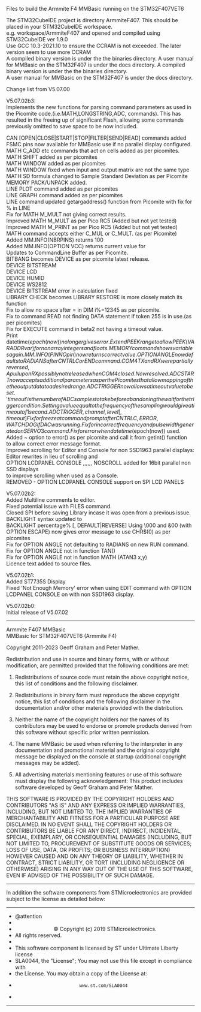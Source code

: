 Files to build the Armmite F4 MMBasic running on the STM32F407VET6



The STM32CubeIDE project is directory ArmmiteF407. This should be placed in your STM32CubeIDE workspace.   
e.g. workspace/ArmmiteF407 and opened and compiled using STM32CubeIDE ver 1.9.0   
Use GCC 10.3-2021.10 to ensure the CCRAM is not exceeded. The later version seem to use more CCRAM  
A compiled binary version is under the the binaries directory.
A user manual for MMBasic on the STM32F407 is under the docs directory.
A compiled binary version is under the the binaries directory.  
A user manual for MMBasic on the STM32F407 is under the docs directory.  


Change list from V5.07.00  

V5.07.02b3:  
Implements the new functions for parsing command parameters as used in the Picomite code.(i.e.MATH,LONGSTRING,ADC, commands). This has resulted in the freeing up of significant Flash, allowing some commands previously omitted to save space to be now included.

CAN [OPEN|CLOSE|START|STOP|FILTER|SEND|READ] commands added  
FSMC pins now available for MMBasic use if no parallel display configured.  
MATH C_ADD etc commands that act on cells added as per picomites.  
MATH SHIFT added  as per picomites  
MATH WINDOW added as per picomites  
MATH WINDOW fixed when input and output matrix are not the same type  
MATH SD formula changed to Sample Standard Deviation as per Picomite  
MEMORY PACK/UNPACK added.  
LINE PLOT command added as per picomites  
LINE GRAPH command added as per picomites  
LINE command updated getargaddress() function from Picomite with fix for % in LINE  
Fix for MATH M_MULT not  giving correct results.  
Improved MATH M_MULT as per Pico RC5 (Added but not yet tested)  
Improved MATH M_PRINT as per Pico RC5 (Added but not yet tested)  
MATH command accepts either C_MUL or C_MULT. (as per Picomite)  
Added MM.INFO(NBRPINS)  returns 100  
Added MM.INFO(OPTION VCC) returns current value for   
Updates to CommandLine Buffer as per Picomite.    
BITBANG becomes DEVICE as per picomite latest release.    
DEVICE BITSTREAM  
DEVICE LCD  
DEVICE HUMID   
DEVICE WS2812  
DEVICE BITSTREAM error in calculation fixed   
LIBRARY CHECK becomes LIBRARY RESTORE is more closely match its function   
Fix to allow no space after = in DIM i%=12345 as per picomite.   
Fix to command READ not finding DATA statement if token 255 is in use.(as per picomites)  
Fix for EXECUTE command in beta2 not having a timeout value.  
Print datetime$(epoch(now)) no longer gives error.  
Extend PEEK range to allow PEEK(VARADDR var) for non array integers and floats.   
MEMORY command shows variables again.   
MM.INFO(PINNO pin ) now returns correct value.  
OPTION ANGLE now defaults to RADIANS after CNTRL C or END command.  
COM4 TX and RX were partially reversed, A pullup on RX possibly not released when   
COM4 closed . Now resolved.  
ADC START now accepts additional parameters as per the Picomites that allow mapping of the the output data to a desired range.   
ADC TRIGGER now allows a timeout value to be set. 'timeout' is the number of ADC samples to take before abandoning the wait for    
the trigger condition. Setting a value equal to the frequency of the sampling would give a timeout of 1 second.  
ADC TRIGGER,channel,level[,timeout]  
Fix for freeze at command prompt after CNTRL C, ERROR , WATCHDOG if DAC was running.  
Fix for incorrect frequency and pulse width generated on SERVO 3 command.  
Fix for error when datetime$(epoch(now)) used.  
Added ~ option to error() as per picomite and call it from getint() function  
to allow correct error message format.   
Improved scrolling for Editor and Console for non SSD1963 parallel displays:   
 Editor rewrites in lieu of scrolling and  
 OPTION LCDPANEL CONSOLE ,,,,,, NOSCROLL added for 16bit parallel non SSD displays  
 to improve scrolling when used as a Console.  
REMOVED - OPTION LCDPANEL CONSOLE support on SPI LCD PANELS  



V5.07.02b2:  
Added Multiline comments to editor.       
Fixed potential issue with FILES command.       
Closed SPI before saving Library incase it was open from a previous issue.   
BACKLIGHT syntax updated to   
BACKLIGHT percentage% [, DEFAULT|REVERSE] 
Using \\000 and \&00 (with OPTION ESCAPE) now gives error message to use CHR$(0) as per picomites  
Fix for OPTION ANGLE not defaulting to RADIANS on new RUN command.  
Fix for OPTION ANGLE not in function TAN()  
Fix for OPTION ANGLE not in function MATH (ATAN3 x,y)  
Licence text added to source files.  

V5.07.02b1:  
Added ST7735S Display  
Fixed 'Not Enough Memory' error when using EDIT command with OPTION LCDPANEL CONSOLE on with  non SSD1963 display.

V5.07.02b0:  
Initial release of V5.07.02






*****************************************************************************   
Armmite F407 MMBasic   
MMBasic  for STM32F407VET6 (Armmite F4)

Copyright 2011-2023 Geoff Graham and  Peter Mather.

Redistribution and use in source and binary forms, with or without
modification, are permitted provided that the following conditions are met:

1. Redistributions of source code must retain the above copyright notice,
   this list of conditions and the following disclaimer.

2. Redistributions in binary form must reproduce the above copyright notice,
   this list of conditions and the following disclaimer in the documentation
   and/or other materials provided with the distribution.

3. Neither the name of the copyright holders nor the names of its contributors
   may be used to endorse or promote products derived from this software
   without specific prior written permission.

4. The name MMBasic be used when referring to the interpreter in any
   documentation and promotional material and the original copyright message
  be displayed  on the console at startup (additional copyright messages may
   be added).

5. All advertising materials mentioning features or use of this software must
   display the following acknowledgement: This product includes software
   developed by Geoff Graham and Peter Mather.

THIS SOFTWARE IS PROVIDED BY THE COPYRIGHT HOLDERS AND CONTRIBUTORS "AS IS" AND
ANY EXPRESS OR IMPLIED WARRANTIES, INCLUDING, BUT NOT LIMITED TO, THE IMPLIED
WARRANTIES OF MERCHANTABILITY AND FITNESS FOR A PARTICULAR PURPOSE ARE
DISCLAIMED. IN NO EVENT SHALL THE COPYRIGHT HOLDERS OR CONTRIBUTORS BE LIABLE
FOR ANY DIRECT, INDIRECT, INCIDENTAL, SPECIAL, EXEMPLARY, OR CONSEQUENTIAL
DAMAGES (INCLUDING, BUT NOT LIMITED TO, PROCUREMENT OF SUBSTITUTE GOODS OR
SERVICES; LOSS OF USE, DATA, OR PROFITS; OR BUSINESS INTERRUPTION) HOWEVER
CAUSED AND ON ANY THEORY OF LIABILITY, WHETHER IN CONTRACT, STRICT LIABILITY,
OR TORT (INCLUDING NEGLIGENCE OR OTHERWISE) ARISING IN ANY WAY OUT OF THE USE
OF THIS SOFTWARE, EVEN IF ADVISED OF THE POSSIBILITY OF SUCH DAMAGE.

*******************************************************************************  

 In addition the software components from STMicroelectronics are provided   
 subject to the license as detailed below:   
   
  ******************************************************************************   
  * @attention   
  *
  * <center>&copy; Copyright (c) 2019 STMicroelectronics.   
  * All rights reserved.</center></h2>
  *
  * This software component is licensed by ST under Ultimate Liberty license   
  * SLA0044, the "License"; You may not use this file except in compliance with   
  * the License. You may obtain a copy of the License at:  
  *                             www.st.com/SLA0044  
  *
  ******************************************************************************  
 
